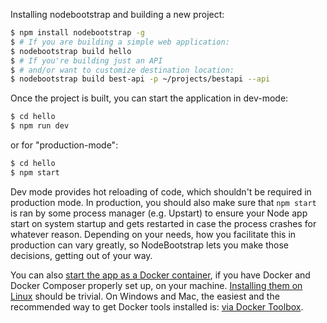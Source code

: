 
Installing nodebootstrap and building a new project: 

~~~~~~~~ bash
$ npm install nodebootstrap -g
$ # If you are building a simple web application:
$ nodebootstrap build hello
$ # If you're building just an API 
$ # and/or want to customize destination location:
$ nodebootstrap build best-api -p ~/projects/bestapi --api
~~~~~~~~

Once the project is built, you can start the application in dev-mode:

~~~~ bash
$ cd hello
$ npm run dev
~~~~

or for "production-mode":

~~~~ bash
$ cd hello
$ npm start
~~~~

Dev mode provides hot reloading of code, which shouldn't be required in production mode. In production, you should also make sure that `npm start` is ran by some process manager (e.g. Upstart) to ensure your Node app start on system startup and gets restarted in case the process crashes for whatever reason. Depending on your needs, how you facilitate this in production can vary greatly, so NodeBootstrap lets you make those decisions, getting out of your way.

You can also [start the app as a Docker container](/documentation.html#docker-support), if you have Docker and Docker Composer properly set up, on your machine. [Installing them on Linux](https://docs.docker.com/linux/step_one/) should be trivial. On Windows and Mac, the easiest and the recommended way to get Docker tools installed is: [via Docker Toolbox](https://www.docker.com/products/docker-toolbox).
